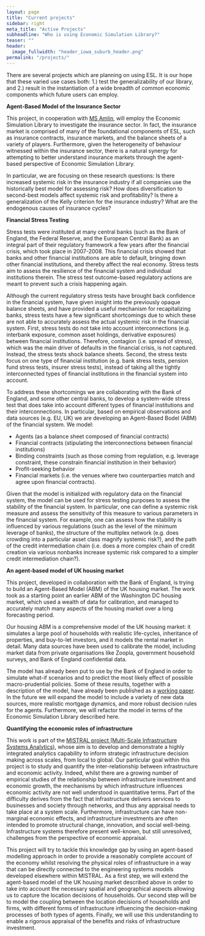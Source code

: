 ```yaml
---
layout: page
title: "Current projects"
sidebar: right
meta_title: "Active Projects"
subheadline: "Who is using Economic Simulation Library?"
teaser: ""
header:
  image_fullwidth: "header_iowa_suburb_header.png"
permalink: "/projects/"
---
```

There are several projects which are planning on using ESL. It is our hope that these varied use cases both: 1.) test the generalizability of our library, and 2.) result in the instantiation of a wide breadth of common economic components which future users can employ.


**Agent-Based Model of the Insurance Sector**

This project, in cooperation with [MS Amlin](http://www.amlin.com/), will employ the Economic Simulation Library to investigate the insurance sector. In fact, the insurance market is comprised of many of the foundational components of ESL, such as insurance contracts, insurance markets, and the balance sheets of a variety of players. Furthermore, given the heterogeneity of behaviour witnessed within the insurance sector, there is a natural synergy for attempting to better understand insurance markets through the agent-based perspective of Economic Simulation Library.

In particular, we are focusing on these research questions: Is there increased systemic risk in the insurance industry if all companies use the historically best model for assessing risk? How does diversification to second-best models affect systemic risk and profitability? Is there a generalization of the Kelly criterion for the insurance industry? What are the endogenous causes of insurance cycles?


**Financial Stress Testing**

Stress tests were instituted at many central banks (such as the Bank of England, the Federal Reserve, and the European Central Bank) as an integral part of their regulatory framework a few years after the financial crisis, which took place in 2007-2008. This financial crisis showed that banks and other financial institutions are able to default, bringing down other financial institutions, and thereby affect the real economy. Stress tests aim to assess the resilience of the financial system and individual institutions therein. The stress test outcome-based regulatory actions are meant to prevent such a crisis happening again.

Although the current regulatory stress tests have brought back confidence in the financial system, have given insight into the previously opaque balance sheets, and have provided a useful mechanism for recapitalizing banks, stress tests have a few significant shortcomings due to which these are not able to accurately assess the actual systemic risk in the financial system. First, stress tests do not take into account interconnections (e.g. interbank exposure, common asset holdings, derivative exposures) between financial institutions. Therefore, contagion (i.e. spread of stress), which was the main driver of defaults in the financial crisis, is not captured. Instead, the stress tests shock balance sheets. Second, the stress tests focus on one type of financial institution (e.g. bank stress tests, pension fund stress tests, insurer stress tests), instead of taking all the tightly interconnected types of financial institutions in the financial system into account.

To address these shortcomings we are collaborating with the Bank of England, and some other central banks, to develop a system-wide stress test that does take into account different types of financial institutions and their interconnections. In particular, based on empirical observations and data sources (e.g. EU, UK) we are developing an Agent-Based Bodel (ABM) of the financial system. We model:
<ul>
<li> Agents (as a balance sheet composed of financial contracts)</li>
<li> Financial contracts (stipulating the interconnections between financial institutions)</li>
<li> Binding constraints (such as those coming from regulation, e.g. leverage constraint, these constrain financial institution in their behavior)</li>
<li> Profit-seeking behavior </li>
<li> Financial markets (i.e. the venues where two counterparties match and agree upon financial contracts). </li>
</ul>

Given that the model is initialized with regulatory data on the financial system, the model can be used for stress testing purposes to assess the stability of the financial system. In particular, one can define a systemic risk measure and assess the sensitivity of this measure to various parameters in the financial system. For example, one can assess how the stability is influenced by various regulations (such as the level of the minimum leverage of banks), the structure of the multiplex network (e.g. does crowding into a particular asset class magnify systemic risk?), and the path of the credit intermediation chain (i.e. does a more complex chain of credit creation via various nonbanks increase systemic risk compared to a simpler credit intermediation chain?).


**An agent-based model of UK housing market**

This project, developed in collaboration with the Bank of England, is trying to build an Agent-Based Model (ABM) of the UK housing market. The work took as a starting point an earlier ABM of the Washington DC housing market, which used a wealth of data for calibration, and managed to accurately match many aspects of the housing market over a long forecasting period.

Our housing ABM is a comprehensive model of the UK housing market: it simulates a large pool of households with realistic life-cycles, inheritance of properties, and buy-to-let investors, and it models the rental market in detail. Many data sources have been used to calibrate the model, including market data from private organisations like Zoopla, government household surveys, and Bank of England confidential data.

The model has already been put to use by the Bank of England in order to simulate what-if scenarios and to predict the most likely effect of possible macro-prudential policies. Some of these results, together with a description of the model, have already been published as a [working paper](http://www.bankofengland.co.uk/research/Pages/workingpapers/2016/swp619.aspx). In the future we will expand the model to include a variety of new data sources, more realistic mortgage dynamics, and more robust decision rules for the agents. Furthermore, we will refactor the model in terms of the Economic Simulation Library described here.


**Quantifying the economic roles of infrastructure**

This work is part of the [MISTRAL project (Multi-Scale Infrastructure Systems Analytics)](http://www.itrc.org.uk/), whose aim is to develop and demonstrate a highly integrated analytics capability to inform strategic infrastructure decision making across scales, from local to global. Our particular goal within this project is to study and quantify the inter-relationship between infrastructure and economic activity. Indeed, whilst there are a growing number of empirical studies of the relationship between infrastructure investment and economic growth, the mechanisms by which infrastructure influences economic activity are not well understood in quantitative terms. Part of the difficulty derives from the fact that infrastructure delivers services to businesses and society through networks, and thus any appraisal needs to take place at a system scale. Furthermore, infrastructure can have non-marginal economic effects, and infrastructure investments are often intended to promote structural change, innovation, and social well-being. Infrastructure systems therefore present well-known, but still unresolved, challenges from the perspective of economic appraisal.

This project will try to tackle this knowledge gap by using an agent-based modelling approach in order to provide a reasonably complete account of the economy whilst resolving the physical roles of infrastructure in a way that can be directly connected to the engineering systems models developed elsewhere within MISTRAL. As a first step, we will extend the agent-based model of the UK housing market described above in order to take into account the necessary spatial and geographical aspects allowing us to capture the location decisions of households. Our second step will be to model the coupling between the location decisions of households and firms, with different forms of infrastructure influencing the decision-making processes of both types of agents. Finally, we will use this understanding to enable a rigorous appraisal of the benefits and risks of infrastructure investment.
